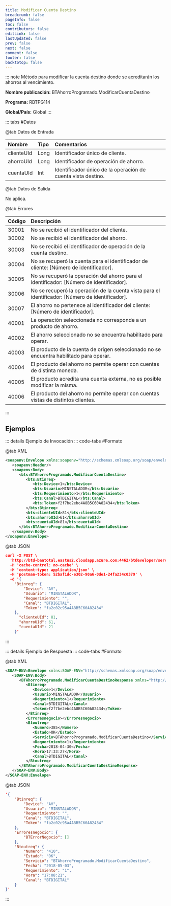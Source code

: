 ```yaml
---
title: Modificar Cuenta Destino
breadcrumb: false
pageInfo: false
toc: false
contributors: false
editLink: false
lastUpdated: false
prev: false
next: false
comment: false
footer: false
backtotop: false
---
```


<!-- ABRE DATOS DEL MÉTODO -->
::: note Método para modificar la cuenta destino donde se acreditarán los ahorros al vencimiento.

**Nombre publicación:** BTAhorroProgramado.ModificarCuentaDestino

**Programa:** RBTPG114

**Global/País:** Global
:::
<!-- CIERRA DATOS DEL MÉTODO -->

<!-- ABRE TABLA DE DATOS -->
::: tabs #Datos 

@tab Datos de Entrada

Nombre | Tipo | Comentarios
:--------- | :--------- | :---------
clienteUId | Long | Identificador único de cliente.
ahorroUId | Long | Identificador de operación de ahorro.
cuentaUId | Int | Identificador único de la operación de cuenta vista destino.

@tab Datos de Salida

No aplica.

@tab Errores

Código | Descripción
:--------- | :-----------
30001 | No se recibió el identificador del cliente.
30002 | No se recibió el identificador del ahorro.
30003 | No se recibió el identificador de operación de la cuenta destino.
30004 | No se recuperó la cuenta para el identificador de cliente: [Número de identificador].
30005 | No se recuperó la operación del ahorro para el identificador: [Número de identificador].
30006 | No se recuperó la operación de la cuenta vista para el identificador: [Número de identificador].
30007 | El ahorro no pertenece al identificador del cliente: [Número de identificador].
40001 | La operación seleccionada no corresponde a un producto de ahorro.
40002 | El ahorro seleccionado no se encuentra habilitado para operar.
40003 | El producto de la cuenta de origen seleccionado no se encuentra habilitado para operar.
40004 | El producto del ahorro no permite operar con cuentas de distinta moneda.
40005 | El producto acredita una cuenta externa, no es posible modificar la misma.
40006 | El producto del ahorro no permite operar con cuentas vistas de distintos clientes.
::: 
<!-- CIERRA TABLA DE DATOS -->

## **Ejemplos**

<!-- ABRE EJEMPLO DE INVOCACIÓN -->
::: details Ejemplo de Invocación 
::: code-tabs #Formato

@tab XML
```xml
<soapenv:Envelope xmlns:soapenv="http://schemas.xmlsoap.org/soap/envelope/" xmlns:bts="http://uy.com.dlya.bantotal/BTSOA/">
   <soapenv:Header/>
   <soapenv:Body>
      <bts:BTAhorroProgramado.ModificarCuentaDestino>
         <bts:Btinreq>
            <bts:Device>1</bts:Device>
            <bts:Usuario>MINSTALADOR</bts:Usuario>
            <bts:Requerimiento>1</bts:Requerimiento>
            <bts:Canal>BTDIGITAL</bts:Canal>
            <bts:Token>f2f7be2ebc4A8B5C60A82434</bts:Token>
         </bts:Btinreq>
         <bts:clienteUId>81</bts:clienteUId>
         <bts:ahorroUId>61</bts:ahorroUId>
         <bts:cuentaUId>81</bts:cuentaUId>
      </bts:BTAhorroProgramado.ModificarCuentaDestino>
   </soapenv:Body>
</soapenv:Envelope>
```

@tab JSON
```json
curl -X POST \
  'http://btd-bantotal.eastus2.cloudapp.azure.com:4462/btdeveloper/servlet/com.dlya.bantotal.odwsbt_BTAhorroProgramado?ModificarCuentaDestino' \
  -H 'cache-control: no-cache' \
  -H 'content-type: application/json' \
  -H 'postman-token: 52baf1dc-e302-90a6-0de1-24fa234c0379' \
  -d '{
	"Btinreq": {
		"Device": "AV",
		"Usuario": "MINSTALADOR",
		"Requerimiento": "",
		"Canal": "BTDIGITAL",
		"Token": "fa2c02c95a4A8B5C60A82434"
	},
      "clienteUId": 81,
      "ahorroUId": 61,
      "cuentaUId": 21
	}'
```
:::
<!-- CIERRA EJEMPLO DE INVOCACIÓN -->

<!-- ABRE EJEMPLO DE RESPUESTA -->
::: details Ejemplo de Respuesta 
::: code-tabs #Formato

@tab XML
```xml
<SOAP-ENV:Envelope xmlns:SOAP-ENV="http://schemas.xmlsoap.org/soap/envelope/" xmlns:xsd="http://www.w3.org/2001/XMLSchema" xmlns:SOAP-ENC="http://schemas.xmlsoap.org/soap/encoding/" xmlns:xsi="http://www.w3.org/2001/XMLSchema-instance">
   <SOAP-ENV:Body>
      <BTAhorroProgramado.ModificarCuentaDestinoResponse xmlns="http://uy.com.dlya.bantotal/BTSOA/">
         <Btinreq>
            <Device>1</Device>
            <Usuario>MINSTALADOR</Usuario>
            <Requerimiento>1</Requerimiento>
            <Canal>BTDIGITAL</Canal>
            <Token>f2f7be2ebc4A8B5C60A82434</Token>
         </Btinreq>
         <Erroresnegocio></Erroresnegocio>
         <Btoutreq>
            <Numero>385</Numero>
            <Estado>OK</Estado>
            <Servicio>BTAhorroProgramado.ModificarCuentaDestino</Servicio>
            <Requerimiento>1</Requerimiento>
            <Fecha>2018-04-30</Fecha>
            <Hora>17:33:27</Hora>
            <Canal>BTDIGITAL</Canal>
         </Btoutreq>
      </BTAhorroProgramado.ModificarCuentaDestinoResponse>
   </SOAP-ENV:Body>
</SOAP-ENV:Envelope>
```

@tab JSON
```json
'{
	"Btinreq": {
		"Device": "AV",
		"Usuario": "MINSTALADOR",
		"Requerimiento": "",
		"Canal": "BTDIGITAL",
		"Token": "fa2c02c95a4A8B5C60A82434"
	},
    "Erroresnegocio": {
        "BTErrorNegocio": []
    },
    "Btoutreq": {
        "Numero": "410",
        "Estado": "OK",
        "Servicio": "BTAhorroProgramado.ModificarCuentaDestino",
        "Fecha": "2018-05-03",
        "Requerimiento": "1",
        "Hora": "17:08:21",
        "Canal": "BTDIGITAL"
    }
}'
```
::: 
<!-- CIERRA EJEMPLO DE RESPUESTA -->
